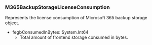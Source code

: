 ### M365BackupStorageLicenseConsumption
Represents the license consumption of Microsoft 365 backup storage object.

- fegbConsumedInBytes: System.Int64
  - Total amount of frontend storage consumed in bytes.
